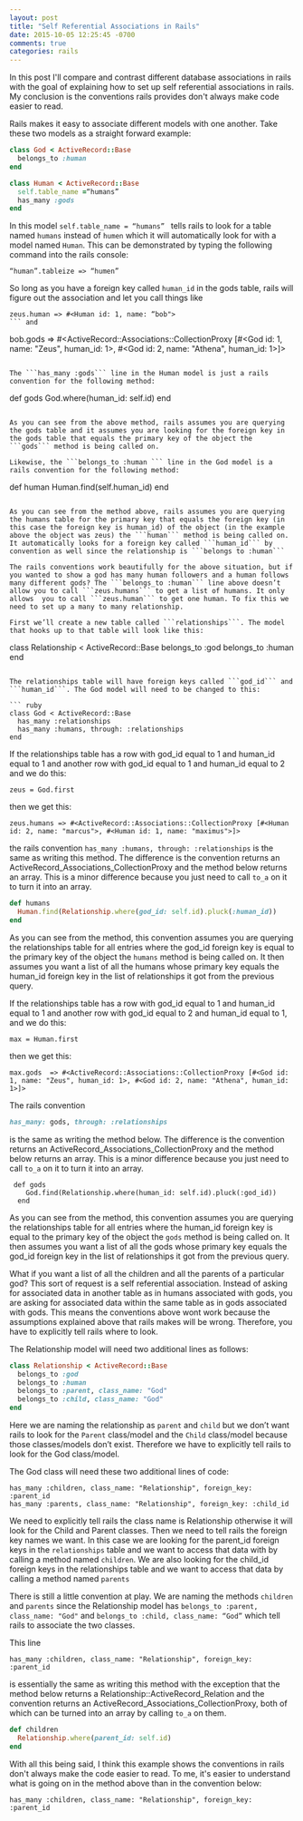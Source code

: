 ```yaml
---
layout: post
title: "Self Referential Associations in Rails"
date: 2015-10-05 12:25:45 -0700
comments: true
categories: rails
---
```

In this post I'll compare and contrast different database associations in rails with the goal of
explaining how to set up self referential associations in rails. My conclusion is the conventions
rails provides don't always make code easier to read.<!--more-->

Rails makes it easy to associate different models with one another. Take these
two models as a straight forward example:

```ruby
class God < ActiveRecord::Base
  belongs_to :human
end
```

```ruby
class Human < ActiveRecord::Base
  self.table_name =“humans”
  has_many :gods
end
```

In this model ```self.table_name = “humans” ``` tells rails to look for a table
named ```humans``` instead of ```humen``` which it will automatically look for
with a model named ```Human```. This can be demonstrated by typing the following
command into the rails console:

```
“human”.tableize => “humen”
```



So long as you have a foreign key called ```human_id``` in the gods table, rails
will figure out the association and let you call things like
```
zeus.human => #<Human id: 1, name: “bob">
``` and

```
bob.gods => #<ActiveRecord::Associations::CollectionProxy [#<God id: 1, name: "Zeus", human_id: 1>, #<God id: 2, name: "Athena", human_id: 1>]>
```

The ```has_many :gods``` line in the Human model is just a rails convention for the following method:

```
  def gods
    God.where(human_id: self.id)
  end
```

As you can see from the above method, rails assumes you are querying the gods table and it assumes you are looking for the foreign key in the gods table that equals the primary key of the object the ```gods``` method is being called on.

Likewise, the ```belongs_to :human ``` line in the God model is a rails convention for the following method:

```
  def human
    Human.find(self.human_id)
  end
```

As you can see from the method above, rails assumes you are querying the humans table for the primary key that equals the foreign key (in this case the foreign key is human_id) of the object (in the example above the object was zeus) the ```human``` method is being called on. It automatically looks for a foreign key called ```human_id``` by convention as well since the relationship is ```belongs to :human```

The rails conventions work beautifully for the above situation, but if you wanted to show a god has many human followers and a human follows many different gods? The ```belongs_to :human``` line above doesn’t allow you to call ```zeus.humans``` to get a list of humans. It only allows  you to call ```zeus.human``` to get one human. To fix this we need to set up a many to many relationship.

First we’ll create a new table called ```relationships```. The model that hooks up to that table will look like this:

```
class Relationship < ActiveRecord::Base
  belongs_to :god
  belongs_to :human
end
```

The relationships table will have foreign keys called ```god_id``` and ```human_id```. The God model will need to be changed to this:

``` ruby
class God < ActiveRecord::Base
  has_many :relationships
  has_many :humans, through: :relationships
end
```

If the relationships table has a row with god_id equal to 1 and human_id equal to 1 and another row with god_id equal
to 1 and human_id equal to 2 and we do this:
```
zeus = God.first
```

then we get this:

 ```zeus.humans => #<ActiveRecord::Associations::CollectionProxy [#<Human id: 2, name: "marcus">, #<Human id: 1, name: "maximus">]> ```

the rails convention ```has_many :humans, through: :relationships``` is the same as writing this method. The difference
is the convention returns an ActiveRecord_Associations_CollectionProxy and the
method below returns an array. This is a minor difference because you just need
to call ```to_a``` on it to turn it into an array.

``` ruby
def humans
  Human.find(Relationship.where(god_id: self.id).pluck(:human_id))
end
```

As you can see from the method, this convention assumes you are querying the
relationships table for all entries where the god_id foreign key is equal to the
primary key of the object the ```humans``` method is being called on.  It then
assumes you want a list of all the humans
whose primary key equals the human_id foreign key in the list of relationships
it got from the previous query.


If the relationships table has a row with god_id equal to 1 and human_id equal
to 1 and another row with god_id equal to 2 and human_id equal to 1, and we do this:

```
max = Human.first
```
then we get this:

```
max.gods  => #<ActiveRecord::Associations::CollectionProxy [#<God id: 1, name: "Zeus", human_id: 1>, #<God id: 2, name: "Athena", human_id: 1>]>
```

The rails convention

``` ruby
has_many: gods, through: :relationships
```

is the same as writing the method below. The difference is the convention returns
an ActiveRecord_Associations_CollectionProxy and the method below returns an
array. This is a minor difference because you just need to call ```to_a``` on
it to turn it into an array.

```
 def gods
    God.find(Relationship.where(human_id: self.id).pluck(:god_id))
  end
```

As you can see from the method, this convention assumes you are querying the relationships table for all entries where the human_id foreign key is equal to the primary key of the object the ```gods``` method is being called on.  It then assumes you want a list of all the gods
whose primary key equals the god_id foreign key in the list of relationships it
got from the previous query.

What if you want a list of all the children and all the parents of a particular god? This sort of request is a self referential association. Instead of asking for associated data in another table as in humans associated with gods, you are asking for associated data within the same table as in gods associated with gods. This means the conventions above wont work because the assumptions explained above that rails makes will be wrong. Therefore, you have to explicitly tell rails where to look.

The Relationship model will need two additional lines as follows:

``` ruby
class Relationship < ActiveRecord::Base
  belongs_to :god
  belongs_to :human
  belongs_to :parent, class_name: "God"
  belongs_to :child, class_name: "God"
end
```

Here we are naming the relationship as ```parent``` and ```child``` but we don’t
want rails to look for the ```Parent``` class/model and the ```Child``` class/model because
those classes/models don’t exist. Therefore we have to explicitly tell rails to look
for the God class/model.

The God class will need these two additional lines of code:

```
has_many :children, class_name: "Relationship", foreign_key: :parent_id
has_many :parents, class_name: "Relationship", foreign_key: :child_id
```

We need to explicitly tell rails the class name is Relationship otherwise it will
look for the Child and Parent classes. Then we need to tell rails the foreign
key names we want. In this case we are looking for the parent_id foreign keys
in the ```relationships``` table and we want to access that data with by calling a method named ```children```. We are also looking for the child_id foreign keys in the relationships table and we want to access that data by calling a method named ```parents```


There is still a little convention at play. We are naming the methods
``children`` and ``parents`` since the Relationship model has ``belongs_to :parent, class_name: "God"``
and ``belongs_to :child, class_name: “God”`` which tell rails to associate the two classes.


This line

```
has_many :children, class_name: "Relationship", foreign_key: :parent_id
```

is essentially the same as writing this method with the exception that the method
below returns a Relationship::ActiveRecord_Relation and the convention returns
an ActiveRecord_Associations_CollectionProxy, both of which can be turned
into an array by calling ``to_a`` on them.

``` ruby
def children
  Relationship.where(parent_id: self.id)
end
```

With all this being said, I think this example shows the conventions in rails don't
always make the code easier to read. To me, it's easier to understand what is going on
in the method above than in the convention below:

```
has_many :children, class_name: "Relationship", foreign_key: :parent_id
```
















